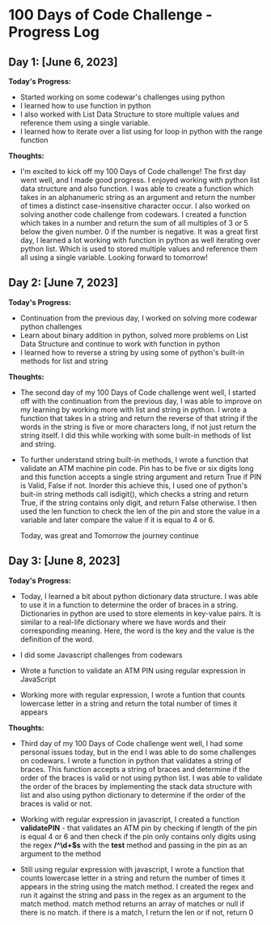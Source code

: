 # 100 Days of Code Challenge - Progress Log

## Day 1: [June 6, 2023]

**Today's Progress:**
- Started working on some codewar's challenges using python
- I learned how to use function in python 
- I also worked with List Data Structure to store multiple values and reference them using a single variable.
- I learned how to iterate over a list using for loop in python with the range function

**Thoughts:**
 - I'm excited to kick off my 100 Days of Code challenge! The first day went    well, and I          made good progress. I enjoyed working with python list data structure and also function. I        was able to create a function which takes in an alphanumeric string as an argument and            return the number of times a distinct case-insensitive character occur. I also worked on          solving another code challenge from codewars. I created a function which takes in a number        and return the sum of all multiples of 3 or 5 below the given number. 0 if the number is          negative. It was a great first day, I learned a lot working with function in python as well       iterating over python list. Which is used to stored multiple values and reference them all        using a single variable. Looking forward to tomorrow!


## Day 2: [June 7, 2023]

**Today's Progress:**
- Continuation from the previous day, I worked on solving more codewar python challenges
- Learn about binary addition in python, solved more problems on List Data Structure and            continue to work with function in python
- I learned how to reverse a string by using  some of python's built-in methods for list
  and string

**Thoughts:**
- The second day of my 100 Days of Code challenge went well, I started off with the continuation    from the previous day, I was able to improve on my learning by working more with list and         string in python. I wrote a function that takes in a string and return the reverse of that        string if the words in the string is five or more characters long, if not just return the         string itself. I did this while working with some built-in methods of list and string. 
  
- To further understand string built-in methods, I wrote a function that validate an ATM machine    pin code. Pin has to be five or six digits long and this function accepts a single string         argument and return True if PIN is Valid, False if not. Inorder this achieve this, I used one     of python's buit-in string methods call isdigit(), which checks a string and return True, if      the string contains only digit, and return False otherwise. I then used the len function to       check the len of the pin and store the value in a variable and later compare the value if it is   equal to 4 or 6. 
  
  Today, was great and Tomorrow the journey continue



## Day 3: [June 8, 2023]

**Today's Progress:**
- Today, I learned a bit about python dictionary data structure. I was able to use it in a function to determine the order of braces in a string. Dictionaries in python are used to store elements in key-value pairs. It is similar to a real-life dictionary where we have words and their corresponding meaning. Here, the word is the key and the value is the definition of the word.

- I did some Javascript challenges from codewars
- Wrote a function to validate an ATM PIN using regular expression in JavaScript
- Working more with regular expression, I wrote a funtion that counts lowercase letter in a string and return the total number of times it appears
 
**Thoughts:**
- Third day of my 100 Days of Code challenge went well, I had some personal issues today, but in     the end I was able to do some challenges on codewars. I wrote a function in python that            validates a string of braces. This function accepts a string of braces and determine if the        order of the braces is valid or not using python list. I was able to validate the order of the     braces by implementing the stack data structure with list and also using python dictionary to      determine if the order of the braces is valid or not.

- Working with regular expression in javascript, I created a function  **validatePIN** - that validates an ATM pin by checking if length of the pin is equal 4 or 6 and then check if the pin only contains only digits  using the regex **/^\d+$s** with the **test** method and passing in the pin as an argument to the method

- Still using regular expression with javascript, I wrote a function that counts lowercase letter in a string and return the number of times it appears in the string using the match method. I created the regex and run it against the string and pass in the regex as an argument to the match method. match method returns an array of matches or null if there is no match. if there is a match, I return the len or if not, return 0